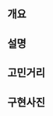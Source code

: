 ## 개요

<!-- 

- 이슈번호
- 한줄 설명
 
-->

## 설명

<!-- 

- 현재 Pr 설명 

-->

## 고민거리 

<!-- (Optional) 의견 받고싶은 부분 있으면 적어두기

### Q. ui 이벤트 처리를 어디서 해야할 지 모르겠어요...

-->

## 구현사진

<!-- 

(Optional) 

-->
